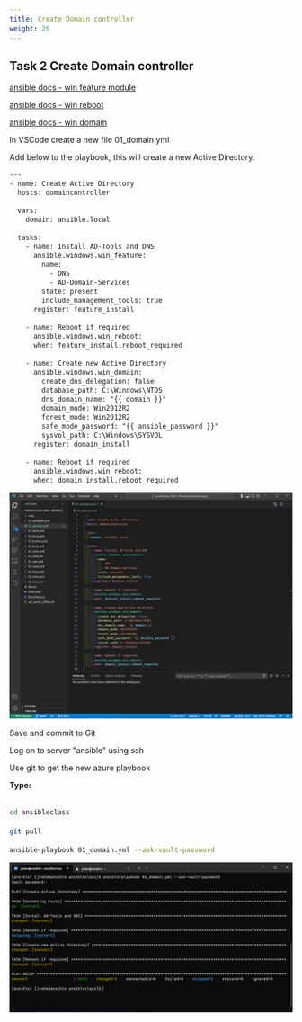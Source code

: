 ```yaml
---
title: Create Domain controller
weight: 20
---
```


## Task 2 Create Domain controller

[ansible docs - win feature module](https://docs.ansible.com/ansible/latest/collections/ansible/windows/win_feature_module.html)

[ansible docs - win reboot](https://docs.ansible.com/ansible/latest/collections/ansible/windows/win_reboot_module.html)

[ansible docs - win domain](https://docs.ansible.com/ansible/latest/collections/ansible/windows/win_domain_module.html)

In VSCode create a new file 01_domain.yml

Add below to the playbook, this will create a new Active Directory.

```ansible
---
- name: Create Active Directory
  hosts: domaincontroller

  vars:
    domain: ansible.local

  tasks:
    - name: Install AD-Tools and DNS
      ansible.windows.win_feature:
        name:
          - DNS
          - AD-Domain-Services
        state: present
        include_management_tools: true
      register: feature_install

    - name: Reboot if required
      ansible.windows.win_reboot:
      when: feature_install.reboot_required

    - name: Create new Active Directory
      ansible.windows.win_domain:
        create_dns_delegation: false
        database_path: C:\Windows\NTDS
        dns_domain_name: "{{ domain }}"
        domain_mode: Win2012R2
        forest_mode: Win2012R2
        safe_mode_password: "{{ ansible_password }}"
        sysvol_path: C:\Windows\SYSVOL
      register: domain_install

    - name: Reboot if required
      ansible.windows.win_reboot:
      when: domain_install.reboot_required

```

![Alt text](images/03_domaincontroller.png?raw=true "domain controller playbook")

Save and commit to Git

Log on to server "ansible" using ssh

Use git to get the new azure playbook

**Type:**

```bash

cd ansibleclass

git pull

ansible-playbook 01_domain.yml --ask-vault-password

```

![Alt text](images/04_domaincontroller_play.png?raw=true "domain controller playbook run")
